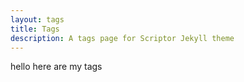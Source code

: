 ```yaml
---
layout: tags
title: Tags
description: A tags page for Scriptor Jekyll theme
---
```



hello here are my tags
